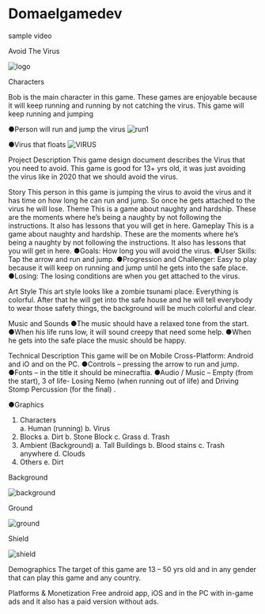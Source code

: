 # Domaelgamedev

sample video

Avoid The Virus

![logo](https://user-images.githubusercontent.com/73186447/96866843-c31e8b80-1420-11eb-90f7-a5fd120d4a5b.png)

Characters

Bob is the main character in this game. These games are enjoyable because it will keep running and running by not catching the virus. This game will keep running and jumping

●Person will run and jump the virus
![run1](https://user-images.githubusercontent.com/73186447/96866981-f95c0b00-1420-11eb-91b2-47ff9e4c0f7d.png)


●Virus that floats
![VIRUS](https://user-images.githubusercontent.com/73186447/96866925-e0ebf080-1420-11eb-8103-02b83930251b.png)


Project Description
This game design document describes the Virus that you need to avoid. This game is good for 13+ yrs old, it was just avoiding the virus like in 2020 that we should avoid the virus.


Story
This person in this game is jumping the virus to avoid the virus and it has time on how long he can run and jump. So once he gets attached to the virus he will lose.
Theme
This is a game about naughty and hardship. These are the moments where he’s being a naughty by not following the instructions. It also has lessons that you will get in here.
Gameplay
This is a game about naughty and hardship. These are the moments where he’s being a naughty by not following the instructions. It also has lessons that you will get in here.
●Goals: How long you will avoid the virus.
●User Skills: Tap the arrow and run and jump.
●Progression and Challenger: Easy to play because it will keep on running and jump until he gets into the safe place.
●Losing: The losing conditions are when you get attached to the virus.

Art Style
This art style looks like a zombie tsunami place. Everything is colorful. After that he will get into the safe house and he will tell everybody to wear those safety 
things, the background will be much colorful and clear.

Music and Sounds 
●The music should have a relaxed tone from the start.
●When his life runs low, it will sound creepy that need some help.
●When he gets into the safe place the music should be happy.

Technical Description
This game will be on Mobile Cross-Platform: Android and iO and on the PC.
●Controls – pressing the arrow to run and jump.
●Fonts – in the title it should be minecraftia.
●Audio / Music – Empty (from the start), 3 of life- Losing Nemo (when running out of life) and Driving Stomp Percussion (for the final) .


●Graphics 
1.	Characters	
a.	Human (running)
b.	Virus 
2. Blocks
a.	Dirt 
b.	Stone Block
c.	Grass
d.	Trash
3. Ambient (Background)
a.	Tall Buildings
b.	Blood stains
c.	Trash anywhere
d.	Clouds
4. Others
e.	Dirt

Background

![background](https://user-images.githubusercontent.com/73186447/96866867-cb76c680-1420-11eb-8ef0-ce8ce17bc3e5.png)


Ground 

![ground](https://user-images.githubusercontent.com/73186447/96866882-d16ca780-1420-11eb-81ac-538928a7fbae.png)

Shield

![shield](https://user-images.githubusercontent.com/73186447/96866911-dcbfd300-1420-11eb-91cf-75ec6e6890a2.png)


Demographics
	The target of this game are 13 – 50 yrs old and in any gender that can play this game and any country. 



Platforms & Monetization
	Free android app, iOS and in the PC with in-game ads and  it also has a paid version without ads. 
	

